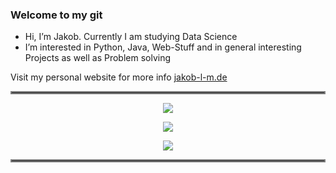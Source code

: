 ### Welcome to my git
- Hi, I’m Jakob. Currently I am studying Data Science
- I’m interested in Python, Java, Web-Stuff and in general interesting Projects as well as Problem solving

Visit my personal website for more info [jakob-l-m.de](https://www.jakob-l-m.de)


<!---
Joinked from Morinator. Ty
--->
<hr style="border:2px solid gray"> </hr>

<p align="center"> 
  <img src="https://github-readme-stats.vercel.app/api?username=Jakob-L-M&show_icons=true&line_height=27&hide_title=true&theme=synthwave" />
</p>  

<p align="center"> 
  <img src="https://github-readme-stats.vercel.app/api/top-langs/?username=Jakob-L-M&show_icons=true&theme=synthwave" />
</p> 

<p align="center"> <img src="https://komarev.com/ghpvc/?username=Jakob-L-M" /> </p>

<hr style="border:2px solid gray"> </hr>
